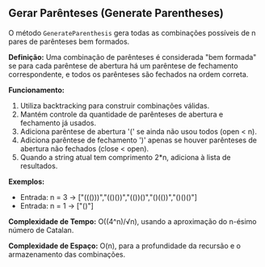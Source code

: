 ## Gerar Parênteses (Generate Parentheses)

O método `GenerateParenthesis` gera todas as combinações possíveis de n pares de parênteses bem formados.

**Definição:**
Uma combinação de parênteses é considerada "bem formada" se para cada parêntese de abertura há um parêntese de fechamento correspondente, e todos os parênteses são fechados na ordem correta.

**Funcionamento:**
1. Utiliza backtracking para construir combinações válidas.
2. Mantém controle da quantidade de parênteses de abertura e fechamento já usados.
3. Adiciona parêntese de abertura '(' se ainda não usou todos (open < n).
4. Adiciona parêntese de fechamento ')' apenas se houver parênteses de abertura não fechados (close < open).
5. Quando a string atual tem comprimento 2*n, adiciona à lista de resultados.

**Exemplos:**
- Entrada: n = 3 → ["((()))","(()())","(())()","()(())","()()()"]
- Entrada: n = 1 → ["()"]

**Complexidade de Tempo:** O((4^n)/√n), usando a aproximação do n-ésimo número de Catalan.

**Complexidade de Espaço:** O(n), para a profundidade da recursão e o armazenamento das combinações.
